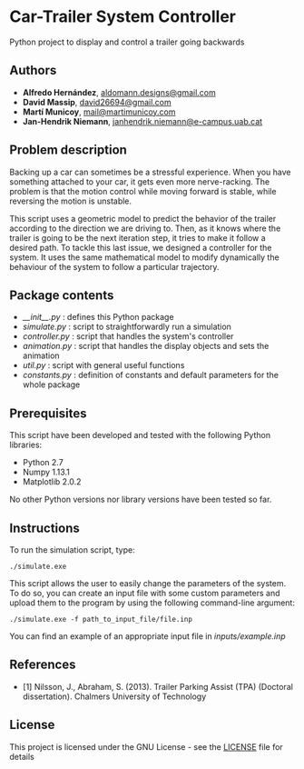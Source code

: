 # Car-Trailer System Controller
Python project to display and control a trailer going backwards

## Authors
* **Alfredo Hernández**, aldomann.designs@gmail.com
* **David Massip**, david26694@gmail.com
* **Martí Municoy**, mail@martimunicoy.com
* **Jan-Hendrik Niemann**, janhendrik.niemann@e-campus.uab.cat

## Problem description
Backing up a car can sometimes be a stressful experience.
When you have something attached to your car, it gets even more nerve-racking.
The problem is that the motion control while moving forward is stable, while reversing the motion is unstable.

This script uses a geometric model to predict the behavior of the trailer according to the direction we are driving to.
Then, as it knows where the trailer is going to be the next iteration step, it tries to make it follow a desired path.
To tackle this last issue, we designed a controller for the system.
It uses the same mathematical model to modify dynamically the behaviour of the system to follow a particular trajectory.

## Package contents
* _\_\_init\_\_.py_ : defines this Python package
* _simulate.py_ : script to straightforwardly run a simulation
* _controller.py_ : script that handles the system's controller
* _animation.py_ : script that handles the display objects and sets the animation
* _util.py_ : script with general useful functions
* _constants.py_ : definition of constants and default parameters for the whole package

## Prerequisites
This script have been developed and tested with the following Python libraries:
* Python 2.7
* Numpy 1.13.1
* Matplotlib 2.0.2

No other Python versions nor library versions have been tested so far.

## Instructions
To run the simulation script, type:
```
./simulate.exe
````

This script allows the user to easily change the parameters of the system.
To do so, you can create an input file with some custom parameters and upload them to the program by using the following command-line argument:
```
./simulate.exe -f path_to_input_file/file.inp
```
You can find an example of an appropriate input file in _inputs/example.inp_


## References

* [1] Nilsson, J., Abraham, S. (2013). Trailer Parking Assist (TPA) (Doctoral dissertation). Chalmers University of Technology

## License
This project is licensed under the GNU License - see the [LICENSE](LICENSE) file for details
